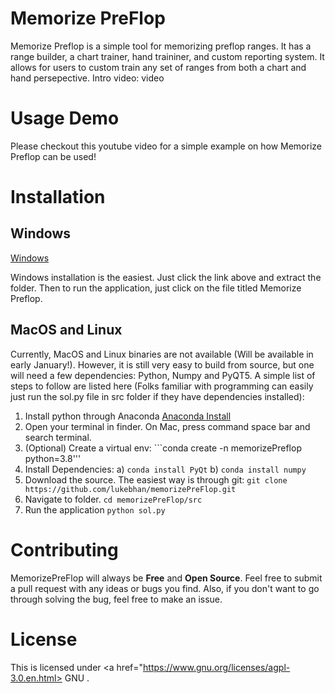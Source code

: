 # Memorize PreFlop

Memorize Preflop is a simple tool for memorizing preflop ranges. It has a range builder, a chart trainer, hand traininer, and custom reporting system. It allows for users to custom train any set of ranges from both a chart and hand persepective. Intro video: video


# Usage Demo
Please checkout this youtube video for a simple example on how Memorize Preflop can be used!

# Installation
## Windows

<a id="raw-url" href="https://raw.githubusercontent.com/lukebhan/memorizePreFlop/master/MemorizePreflopWindows.zip">Windows</a>

Windows installation is the easiest. Just click the link above and extract the folder. Then to run the application, just click on the file titled Memorize Preflop. 

## MacOS and Linux
Currently, MacOS and Linux binaries are not available (Will be available in early January!). However, it is still very easy to build from source, but one will need a few dependencies: Python, Numpy and PyQT5. A simple list of steps to follow are listed here (Folks familiar with programming can easily just run the sol.py file in src folder if they have dependencies installed):
1. Install python through Anaconda <a href="https://www.anaconda.com/products/distribution"> Anaconda Install </a>
2. Open your terminal in finder. On Mac, press command space bar and search terminal.
3. (Optional) Create a virtual env: ```conda create -n memorizePreflop python=3.8'''
4. Install Dependencies:
  a) ```conda install PyQt```
  b) ```conda install numpy```
5. Download the source. The easiest way is through git: ```git clone https://github.com/lukebhan/memorizePreFlop.git```
6. Navigate to folder. ```cd memorizePreFlop/src```
7. Run the application ```python sol.py```

# Contributing
MemorizePreFlop will always be **Free** and **Open Source**. Feel free to submit a pull request with any ideas or bugs you find. Also, if you don't want to go through solving the bug, feel free to make an issue.

# License
This is licensed under <a href="https://www.gnu.org/licenses/agpl-3.0.en.html> GNU </a>.




